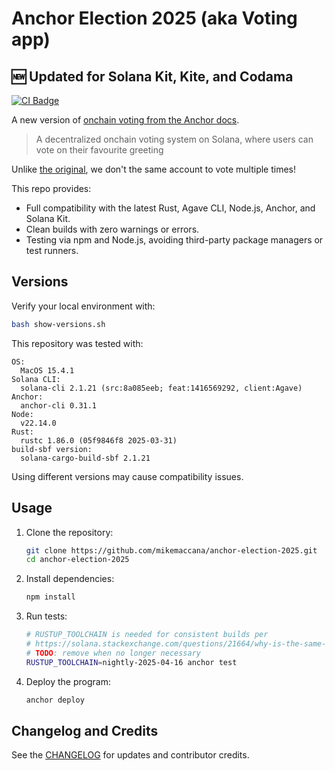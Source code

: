 # Anchor Election 2025 (aka Voting app)

## 🆕 Updated for Solana Kit, Kite, and Codama

[![CI Badge](https://github.com/solanakite/anchor-election-2025/actions/workflows/tests.yaml/badge.svg)](https://github.com/solanakite/anchor-election-2025/actions)

A new version of [onchain voting from the Anchor docs](https://examples.anchor-lang.com/docs/onchain-voting). 

> A decentralized onchain voting system on Solana, where users can vote on their favourite greeting

Unlike [the original](https://github.com/coral-xyz/anchor-by-example/blob/master/programs/onchain-voting/programs/onchain-voting), we don't the same account to vote multiple times!

This repo provides:

- Full compatibility with the latest Rust, Agave CLI, Node.js, Anchor, and Solana Kit.
- Clean builds with zero warnings or errors.
- Testing via npm and Node.js, avoiding third-party package managers or test runners.

## Versions

Verify your local environment with:

```bash
bash show-versions.sh
```

This repository was tested with:

```
OS:
  MacOS 15.4.1
Solana CLI:
  solana-cli 2.1.21 (src:8a085eeb; feat:1416569292, client:Agave)
Anchor:
  anchor-cli 0.31.1
Node:
  v22.14.0
Rust:
  rustc 1.86.0 (05f9846f8 2025-03-31)
build-sbf version:
  solana-cargo-build-sbf 2.1.21
```

Using different versions may cause compatibility issues.

## Usage

1. Clone the repository:

   ```bash
   git clone https://github.com/mikemaccana/anchor-election-2025.git
   cd anchor-election-2025
   ```

2. Install dependencies:

   ```bash
   npm install
   ```

3. Run tests:

   ```bash
   # RUSTUP_TOOLCHAIN is needed for consistent builds per
   # https://solana.stackexchange.com/questions/21664/why-is-the-same-commit-of-an-anchor-repo-giving-different-results-when-run-at-di
   # TODO: remove when no longer necessary
   RUSTUP_TOOLCHAIN=nightly-2025-04-16 anchor test
   ```

4. Deploy the program:
   ```bash
   anchor deploy
   ```


## Changelog and Credits

See the [CHANGELOG](CHANGELOG.md) for updates and contributor credits.
